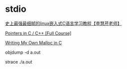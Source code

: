 # stdio

[史上最强最细腻的linux嵌入式C语言学习教程【李慧芹老师】](https://www.bilibili.com/video/BV18p4y167Md/?spm_id_from=333.337.search-card.all.click&vd_source=aa39d712b64b9b005116d99dc3ffe682)

[Pointers in C / C++ [Full Course]](https://www.youtube.com/watch?v=zuegQmMdy8M)

[Writing My Own Malloc in C](https://www.youtube.com/watch?v=sZ8GJ1TiMdk)

objdump -d a.out

strace ./a.out
